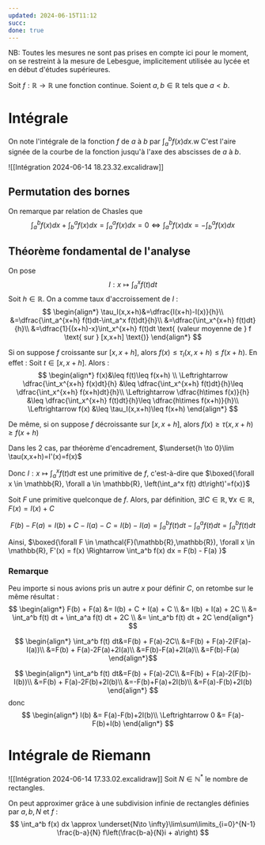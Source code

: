 ```yaml
---
updated: 2024-06-15T11:12
succ: 
done: true
---
```

NB: Toutes les mesures ne sont pas prises en compte ici pour le moment, on se restreint à la mesure de Lebesgue, implicitement utilisée au lycée et en début d'études supérieures.

Soit $f : \mathbb{R} \to \mathbb{R}$ une fonction continue.
Soient $a,b \in \mathbb{R}$ tels que $a < b$.
# Intégrale
On note l'intégrale de la fonction $f$ de $a$ à $b$ par $\int_a^b f(x) dx$.w
C'est l'aire signée de la courbe de la fonction jusqu'à l'axe des abscisses de $a$ à $b$.

![[Intégration 2024-06-14 18.23.32.excalidraw]]

## Permutation des bornes
On remarque par relation de Chasles que
$$
\int_a^b f(x) dx+ \int_b^a f(x)dx = \int_a^a f(x) dx = 0
\Leftrightarrow \int_a^b f(x) dx = -\int_b^a f(x)dx
$$


## Théorème fondamental de l'analyse
On pose $$I : x \mapsto \int_a^x f(t) dt$$
Soit $h\in \mathbb{R}$.
On a comme taux d'accroissement de $I$ :
$$
\begin{align*}
\tau_I(x,x+h)&=\dfrac{I(x+h)-I(x)}{h}\\
&=\dfrac{\int_a^{x+h} f(t)dt-\int_a^x f(t)dt}{h}\\
&=\dfrac{\int_x^{x+h} f(t)dt}{h}\\
&=\dfrac{1}{(x+h)-x}\int_x^{x+h} f(t)dt \text{ (valeur moyenne de } f \text{ sur } [x,x+h] \text{)}
\end{align*}
$$

Si on suppose $f$ croissante sur $[x,x+h]$, alors $f(x)\leq\tau_I(x,x+h)\leq f(x+h)$.
En effet :
Soit $t \in [x,x+h]$. Alors :
$$
\begin{align*}
f(x)&\leq f(t)\leq f(x+h) \\
\Leftrightarrow \dfrac{\int_x^{x+h} f(x)dt}{h} &\leq \dfrac{\int_x^{x+h} f(t)dt}{h}\leq \dfrac{\int_x^{x+h} f(x+h)dt}{h}\\
\Leftrightarrow \dfrac{h\times f(x)}{h} &\leq \dfrac{\int_x^{x+h} f(t)dt}{h}\leq \dfrac{h\times f(x+h)}{h}\\
\Leftrightarrow f(x) &\leq \tau_I(x,x+h)\leq f(x+h)
\end{align*}
$$

De même, si on suppose $f$ décroissante sur $[x,x+h]$, alors $f(x)\geq\tau(x,x+h)\geq f(x+h)$

Dans les 2 cas, par théorème d'encadrement, $\underset{h \to 0}\lim \tau(x,x+h)=I'(x)=f(x)$

Donc $I : x \mapsto \int_a^x f(t) dt$ est une primitive de $f$, c'est-à-dire que $\boxed{\forall x \in \mathbb{R}, \forall a \in \mathbb{R}, \left(\int_a^x f(t) dt\right)'=f(x)}$

Soit $F$ une primitive quelconque de $f$.
Alors, par définition, $\exists!C\in \mathbb{R}, \forall x \in \mathbb{R},F(x) = I(x) + C$

$$
F(b) - F(a) = I(b) + C - I(a) - C = I(b) - I(a) = \int_a^b f(t) dt - \int_a^a f(t) dt = \int_a^b f(t) dt
$$

Ainsi, $\boxed{\forall F \in \mathcal{F}(\mathbb{R},\mathbb{R}), \forall x \in \mathbb{R}, F'(x) = f(x) \Rightarrow \int_a^b f(x) dx = F(b) - F(a) }$

### Remarque
Peu importe si nous avions pris un autre $x$ pour définir $C$, on retombe sur le même résultat :
$$
\begin{align*}
F(b) + F(a) &= I(b) + C + I(a) + C \\
&= I(b) + I(a) + 2C \\
&= \int_a^b f(t) dt + \int_a^a f(t) dt + 2C \\
&= \int_a^b f(t) dt + 2C
\end{align*}
$$

$$
\begin{align*}
\int_a^b f(t) dt&=F(b) + F(a)-2C\\
&=F(b) + F(a)-2(F(a)-I(a))\\
&=F(b) + F(a)-2F(a)+2I(a)\\
&=F(b)-F(a)+2I(a)\\
&=F(b)-F(a)
\end{align*}$$

$$
\begin{align*}
\int_a^b f(t) dt&=F(b) + F(a)-2C\\
&=F(b) + F(a)-2(F(b)-I(b))\\
&=F(b) + F(a)-2F(b)+2I(b)\\
&=-F(b)+F(a)+2I(b)\\
&=F(a)-F(b)+2I(b)
\end{align*}
$$
donc
$$
\begin{align*}
I(b) &= F(a)-F(b)+2I(b)\\
\Leftrightarrow 0 &= F(a)-F(b)+I(b)
\end{align*}
$$

# Intégrale de Riemann
![[Intégration 2024-06-14 17.33.02.excalidraw]]
Soit $N \in \mathbb{N}^*$ le nombre de rectangles.

On peut approximer grâce à une subdivision infinie de rectangles définies par $a,b,N$ et $f$ :
$$
\int_a^b f(x) dx \approx \underset{N\to \infty}\lim\sum\limits_{i=0}^{N-1} \frac{b-a}{N} f\left(\frac{b-a}{N}i + a\right)
$$



